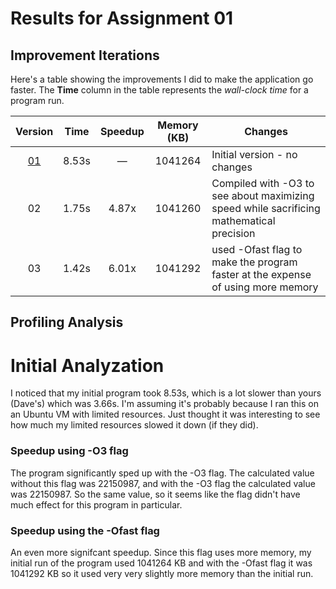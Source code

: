 # Results for Assignment 01

## Improvement Iterations

Here's a table showing the improvements I did to make the application go faster.  The **Time** column in the table represents the _wall-clock time_ for a program run.

| Version | Time | Speedup | Memory (KB) | Changes |
| :-----: | ---- | :-----: | :------: | ------- |
| [01](01.cpp) | 8.53s | &mdash; | 1041264 | Initial version - no changes |
| 02 | 1.75s | 4.87x | 1041260 | Compiled with -O3 to see about maximizing speed while sacrificing mathematical precision |
| 03 | 1.42s | 6.01x| 1041292 | used -Ofast flag to make the program faster at the expense of using more memory

## Profiling Analysis

# Initial Analyzation
I noticed that my initial program took 8.53s, which is a lot slower than yours (Dave's) which was 3.66s. I'm assuming it's probably because I ran this on an Ubuntu VM with limited resources. Just thought it was interesting to see how much my limited resources slowed it down (if they did).

### Speedup using -O3 flag
The program significantly sped up with the -O3 flag. The calculated value without this flag was 22150987, and with the -O3 flag the calculated value was 22150987. So the same value, so it seems like the flag didn't have much effect for this program in particular.


### Speedup using the -Ofast flag

An even more signifcant speedup. Since this flag uses more memory, my initial run of the program used 1041264 KB and with the -Ofast flag it was 1041292 KB so it used very very slightly more memory than the initial run.
